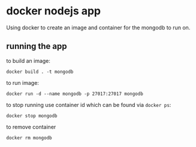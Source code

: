 # docker nodejs app

Using docker to create an image and container for the mongodb to run on.

## running the app

to build an image:
```
docker build . -t mongodb
```
to run image:
```
docker run -d --name mongodb -p 27017:27017 mongodb
```
to stop running use container id which can be found via `docker ps`:
```
docker stop mongodb
```
to remove container
```
docker rm mongodb
```
